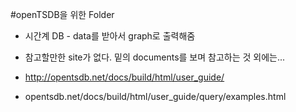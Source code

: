 #openTSDB을 위한 Folder

* 시간계 DB - data를 받아서 graph로 출력해줌

* 참고할만한 site가 없다. 밑의 documents를 보며 참고하는 것 외에는...
    
* http://opentsdb.net/docs/build/html/user_guide/

* opentsdb.net/docs/build/html/user_guide/query/examples.html

